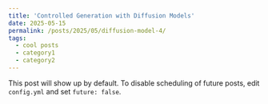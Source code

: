 ```yaml
---
title: 'Controlled Generation with Diffusion Models'
date: 2025-05-15
permalink: /posts/2025/05/diffusion-model-4/
tags:
  - cool posts
  - category1
  - category2
---
```


This post will show up by default. To disable scheduling of future posts, edit `config.yml` and set `future: false`. 
